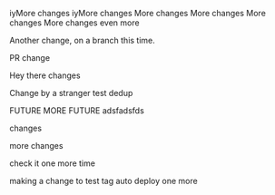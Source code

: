 iyMore changes
iyMore changes
More changes
More changes
More changes
More changes
even more

Another change, on a branch this time.

PR change

Hey there changes

Change by a stranger
test dedup


FUTURE
MORE FUTURE 
adsfadsfds

changes

more changes

check it one more time

making a change to test tag auto deploy
one more 

